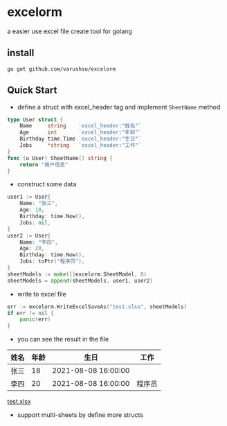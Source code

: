 # excelorm
a easier use excel file create tool for golang

## install
```shell
go get github.com/varushsu/excelorm
```

## Quick Start
* define a struct with excel_header tag and implement `SheetName` method
```go
type User struct {
    Name     string    `excel_header:"姓名"`
    Age      int       `excel_header:"年龄"`
    Birthday time.Time `excel_header:"生日"`
    Jobs     *string   `excel_header:"工作"`
}
func (u User) SheetName() string {
    return "用户信息"
}
```

* construct some data
```go
user1 := User{
    Name: "张三",
    Age: 18,
    Birthday: time.Now(),
    Jobs: nil,
}
user2 := User{
    Name: "李四",
    Age: 20,
    Birthday: time.Now(),
    Jobs: toPtr("程序员"),
}
sheetModels := make([]excelorm.SheetModel, 0)
sheetModels = append(sheetModels, user1, user2)
```
* write to excel file
```go
err := excelorm.WriteExcelSaveAs("test.xlsx", sheetModels)
if err != nil {
    panic(err)
}
```
* you can see the result in the file<br>

| 姓名 | 年龄 | 生日                  | 工作  |
|----|----|---------------------|-----|
| 张三 | 18 | 2021-08-08 16:00:00 |     |
| 李四 | 20 | 2021-08-08 16:00:00 | 程序员 |


[test.xlsx](test.xlsx)

* support multi-sheets by define more structs